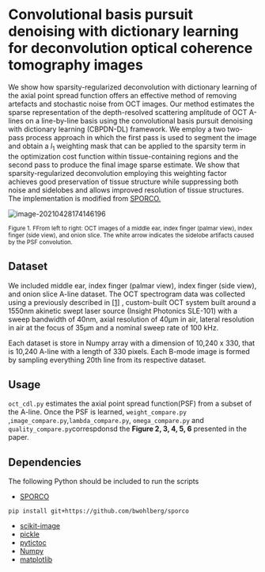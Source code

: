 # Convolutional basis pursuit denoising with dictionary learning for deconvolution optical coherence tomography images

We show how sparsity-regularized deconvolution with dictionary learning of the axial point spread function offers an effective method of removing artefacts and stochastic noise from OCT images. Our method estimates the sparse representation of the depth-resolved scattering amplitude of OCT A-lines on a line-by-line basis using the convolutional basis pursuit denoising with dictionary learning (CBPDN-DL) framework.  We employ a two two-pass process approach in which the first pass is used to segment the image and obtain a $l_1$ weighting mask that can be applied to the sparsity term in the optimization cost function within tissue-containing regions and the second pass to produce the final image sparse estimate. We show that sparsity-regularized deconvolution employing this weighting factor achieves good preservation of tissue structure while suppressing both noise and sidelobes and allows improved resolution of tissue structures. The implementation is modified from [SPORCO.](https://github.com/bwohlberg/sporco)

![image-20210428174146196](https://tva1.sinaimg.cn/large/008i3skNly1gq04z6lhlcj318g0p0wn1.jpg)

<sub>Figure 1. FFrom left to right: OCT images of a middle ear, index finger (palmar view), index finger (side view), and onion slice. The white arrow indicates the sidelobe artifacts caused by the PSF convolution.<sub>



## Dataset

We included middle ear, index finger (palmar view), index finger (side view), and onion slice A-line dataset. The OCT spectrogram data was collected using a previously described in [[1]](https://www.osapublishing.org/boe/fulltext.cfm?uri=boe-7-11-4621&amp;id=352647) , custom-built OCT system built around a 1550nm akinetic swept laser source (Insight Photonics SLE-101) with a sweep bandwidth of 40nm, axial resolution of 40µm in air, lateral resolution in air at the focus of 35µm and a nominal sweep rate of 100 kHz. 

Each dataset is store in Numpy array with a dimension of 10,240 x 330, that is 10,240 A-line with a length of 330 pixels. Each B-mode image is formed by sampling everything 20th line from its respective dataset. 

## Usage

`oct_cdl.py` estimates the axial point spread function(PSF) from a subset of the A-line. Once the PSF is learned, `weight_compare.py` ,`image_compare.py`,`lambda_compare.py`, `omega_compare.py` and `quality_compare.py`correspdonsd the **Figure 2, 3, 4, 5, 6** presented in the paper. 

## Dependencies 

The following Python should be included to run the scripts

- [SPORCO](https://github.com/bwohlberg/sporco)

```
pip install git+https://github.com/bwohlberg/sporco
```

- [scikit-image](https://scikit-image.org/ )
- [pickle](https://docs.python.org/3/library/pickle.html)
- [pytictoc](https://pypi.org/project/pytictoc/)
- [Numpy](https://numpy.org/)
- [matplotlib](https://matplotlib.org/)

